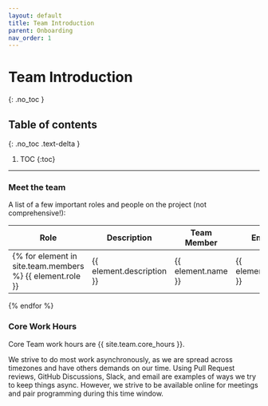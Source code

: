 ```yaml
---
layout: default
title: Team Introduction
parent: Onboarding
nav_order: 1
---
```


# Team Introduction
{: .no_toc }

## Table of contents
{: .no_toc .text-delta }

1. TOC
{:toc}

---

### Meet the team

A list of a few important roles and people on the project (not comprehensive!):

| Role | Description | Team Member | Email |
| ---- | ----------- | ----------- | ----- |
|{% for element in site.team.members %} {{ element.role }} | {{ element.description }} | {{ element.name }} | {{ element.email }} |
{% endfor %}


### Core Work Hours

Core Team work hours are {{ site.team.core_hours }}.

We strive to do most work asynchronously, as we are spread across timezones and have others demands on our time. Using Pull Request reviews, GitHub Discussions, Slack, and email are examples of ways we try to keep things async. However, we strive to be available online for meetings and pair programming during this time window.